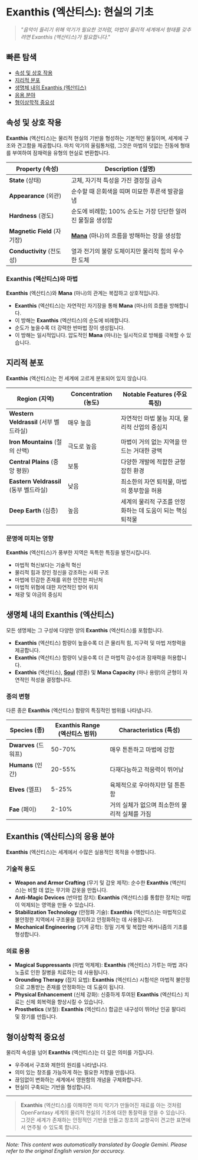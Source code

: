 # **Exanthis** (엑산티스): 현실의 기초

> *"음악이 들리기 위해 악기가 필요한 것처럼, 마법이 물리적 세계에서 형태를 갖추려면 Exanthis (엑산티스)가 필요합니다."*

## 빠른 탐색

- [속성 및 상호 작용](#properties-and-interaction)
- [지리적 분포](#geographic-distribution)
- [생명체 내의 Exanthis (엑산티스)](#exanthis-in-living-beings)
- [응용 분야](#applications-of-exanthis)
- [형이상학적 중요성](#metaphysical-significance)

## 속성 및 상호 작용

**Exanthis** (엑산티스)는 물리적 현실의 기반을 형성하는 기본적인 물질이며, 세계에 구조와 견고함을 제공합니다. 마치 악기의 울림통처럼, 그것은 마법의 덧없는 진동에 형태를 부여하여 잠재력을 유형의 현실로 변환합니다.

| Property (속성) | Description (설명) |
|----------|-------------|
| **State** (상태) | 고체, 자기적 특성을 가진 결정질 금속 |
| **Appearance** (외관) | 순수할 때 은회색을 띠며 미묘한 푸른색 발광을 냄 |
| **Hardness** (경도) | 순도에 비례함; 100% 순도는 가장 단단한 알려진 물질을 생성함 |
| **Magnetic Field** (자기장) | [**Mana**](/codex/Basic/Mana.md) (마나)의 흐름을 방해하는 장을 생성함 |
| **Conductivity** (전도성) | 열과 전기의 불량 도체이지만 물리적 힘의 우수한 도체 |

### Exanthis (엑산티스)와 마법

**Exanthis** (엑산티스)와 **Mana** (마나)의 관계는 복잡하고 상호적입니다.

- **Exanthis** (엑산티스)는 자연적인 자기장을 통해 **Mana** (마나)의 흐름을 방해합니다.
- 이 방해는 **Exanthis** (엑산티스)의 순도에 비례합니다.
- 순도가 높을수록 더 강력한 반마법 장이 생성됩니다.
- 이 방해는 일시적입니다. 압도적인 **Mana** (마나)는 일시적으로 방해를 극복할 수 있습니다.

## 지리적 분포

**Exanthis** (엑산티스)는 전 세계에 고르게 분포되어 있지 않습니다.

| Region (지역) | Concentration (농도) | Notable Features (주요 특징) |
|--------|--------------|------------------|
| **Western Veldrassil** (서부 벨드라실) | 매우 높음 | 자연적인 마법 불능 지대, 물리적 산업의 중심지 |
| **Iron Mountains** (철의 산맥) | 극도로 높음 | 마법이 거의 없는 지역을 만드는 거대한 광맥 |
| **Central Plains** (중앙 평원) | 보통 | 다양한 개발에 적합한 균형 잡힌 환경 |
| **Eastern Veldrassil** (동부 벨드라실) | 낮음 | 최소한의 자연 퇴적물, 마법의 풍부함을 허용 |
| **Deep Earth** (심층) | 높음 | 세계의 물리적 구조를 안정화하는 데 도움이 되는 핵심 퇴적물 |

### 문명에 미치는 영향

**Exanthis** (엑산티스)가 풍부한 지역은 독특한 특징을 발전시킵니다.

- 마법적 혁신보다는 기술적 혁신
- 물리적 힘과 장인 정신을 강조하는 사회 구조
- 마법에 민감한 존재를 위한 안전한 피난처
- 마법적 위협에 대한 자연적인 방어 위치
- 채광 및 야금의 중심지

## 생명체 내의 Exanthis (엑산티스)

모든 생명체는 그 구성에 다양한 양의 **Exanthis** (엑산티스)를 포함합니다.

- **Exanthis** (엑산티스) 함량이 높을수록 더 큰 물리적 힘, 지구력 및 마법 저항력을 제공합니다.
- **Exanthis** (엑산티스) 함량이 낮을수록 더 큰 마법적 감수성과 잠재력을 허용합니다.
- **Exanthis** (엑산티스), [**Soul**](/codex/Basic/Soul.md) (영혼) 및 **Mana Capacity** (마나 용량)의 균형이 자연적인 적성을 결정합니다.

### 종의 변형

다른 종은 **Exanthis** (엑산티스) 함량의 특징적인 범위를 나타냅니다.

| Species (종) | Exanthis Range (엑산티스 범위) | Characteristics (특성) |
|---------|----------------|-----------------|
| **Dwarves** (드워프) | 50-70% | 매우 튼튼하고 마법에 강함 |
| **Humans** (인간) | 20-55% | 다재다능하고 적응력이 뛰어남 |
| **Elves** (엘프) | 5-25% | 육체적으로 우아하지만 덜 튼튼함 |
| **Fae** (페이) | 2-10% | 거의 실체가 없으며 최소한의 물리적 실체를 가짐 |

## Exanthis (엑산티스)의 응용 분야

**Exanthis** (엑산티스)는 세계에서 수많은 실용적인 목적을 수행합니다.

### 기술적 용도

- **Weapon and Armor Crafting** (무기 및 갑옷 제작): 순수한 **Exanthis** (엑산티스)는 비할 데 없는 무기와 갑옷을 만듭니다.
- **Anti-Magic Devices** (반마법 장치): **Exanthis** (엑산티스)를 통합한 장치는 마법이 억제되는 영역을 만들 수 있습니다.
- **Stabilization Technology** (안정화 기술): **Exanthis** (엑산티스)는 마법적으로 불안정한 지역에서 구조물을 접지하고 안정화하는 데 사용됩니다.
- **Mechanical Engineering** (기계 공학): 정밀 기계 및 복잡한 메커니즘의 기초를 형성합니다.

### 의료 응용

- **Magical Suppressants** (마법 억제제): **Exanthis** (엑산티스) 가루는 마법 과다 노출로 인한 질병을 치료하는 데 사용됩니다.
- **Grounding Therapy** (접지 요법): **Exanthis** (엑산티스) 시험석은 마법적 불안정으로 고통받는 존재를 안정화하는 데 도움이 됩니다.
- **Physical Enhancement** (신체 강화): 신중하게 투여된 **Exanthis** (엑산티스) 치료는 신체 회복력을 향상시킬 수 있습니다.
- **Prosthetics** (보철): **Exanthis** (엑산티스) 합금은 내구성이 뛰어난 인공 팔다리 및 장기를 만듭니다.

## 형이상학적 중요성

물리적 속성을 넘어 **Exanthis** (엑산티스)는 더 깊은 의미를 가집니다.

- 우주에서 구조와 제한의 원리를 나타냅니다.
- 의미 있는 창조를 가능하게 하는 필요한 저항을 만듭니다.
- 끊임없이 변화하는 세계에서 영원함의 개념을 구체화합니다.
- 현실이 구축되는 기반을 형성합니다.

---

> **Exanthis** (엑산티스)를 이해하면 마치 악기가 만들어진 재료를 아는 것처럼 OpenFantasy 세계의 물리적 현실의 기초에 대한 통찰력을 얻을 수 있습니다. 그것은 세계가 존재하는 안정적인 기반을 만들고 창조의 교향곡이 견고한 표면에서 연주될 수 있도록 합니다.


---
_Note: This content was automatically translated by Google Gemini. Please refer to the original English version for accuracy._